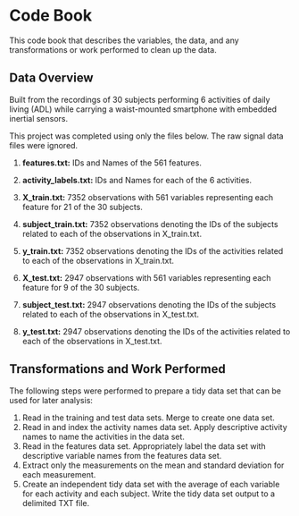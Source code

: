 # Code Book
This code book that describes the variables, the data, and any transformations or work performed to clean up the data.


## Data Overview
Built from the recordings of 30 subjects performing 6 activities of daily living (ADL) while carrying a waist-mounted smartphone with embedded inertial sensors.


This project was completed using only the files below.  The raw signal data files were ignored.

1. **features.txt:** IDs and Names of the 561 features.

2. **activity_labels.txt:** IDs and Names for each of the 6 activities.

3. **X_train.txt:** 7352 observations with 561 variables representing each feature for 21 of the 30 subjects.

4. **subject_train.txt:** 7352 observations denoting the IDs of the subjects related to each of the observations in X_train.txt.

5. **y_train.txt:** 7352 observations denoting the IDs of the activities related to each of the observations in X_train.txt.

6. **X_test.txt:** 2947 observations with 561 variables representing each feature for 9 of the 30 subjects.

7. **subject_test.txt:** 2947 observations denoting the IDs of the subjects related to each of the observations in X_test.txt.

8. **y_test.txt:** 2947 observations denoting the IDs of the activities related to each of the observations in X_test.txt.


## Transformations and Work Performed
The following steps were performed to prepare a tidy data set that can be used for later analysis:
1. Read in the training and test data sets.  Merge to create one data set.
2. Read in and index the activity names data set.  Apply descriptive activity names to name the activities in the data set.
3. Read in the features data set.  Appropriately label the data set with descriptive variable names from the features data set.
4. Extract only the measurements on the mean and standard deviation for each measurement.
5. Create an independent tidy data set with the average of each variable for each activity and each subject.  Write the tidy data set output to a delimited TXT file.
